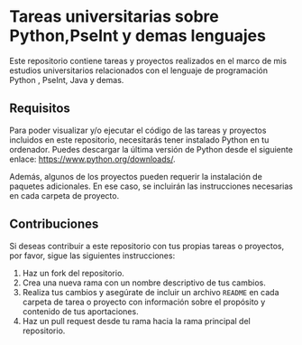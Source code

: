# Tareas universitarias sobre Python,PseInt y demas lenguajes

Este repositorio contiene tareas y proyectos realizados en el marco de mis estudios universitarios relacionados con el lenguaje de programación Python , PseInt, Java y demas.

## Requisitos

Para poder visualizar y/o ejecutar el código de las tareas y proyectos incluidos en este repositorio, necesitarás tener instalado Python en tu ordenador. Puedes descargar la última versión de Python desde el siguiente enlace: https://www.python.org/downloads/.

Además, algunos de los proyectos pueden requerir la instalación de paquetes adicionales. En ese caso, se incluirán las instrucciones necesarias en cada carpeta de proyecto.

## Contribuciones

Si deseas contribuir a este repositorio con tus propias tareas o proyectos, por favor, sigue las siguientes instrucciones:

1. Haz un fork del repositorio.
2. Crea una nueva rama con un nombre descriptivo de tus cambios.
3. Realiza tus cambios y asegúrate de incluir un archivo `README` en cada carpeta de tarea o proyecto con información sobre el propósito y contenido de tus aportaciones.
4. Haz un pull request desde tu rama hacia la rama principal del repositorio.
